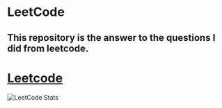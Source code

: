 # LeetCode

## This repository is the answer to the questions I did from leetcode.

# [Leetcode](https://leetcode.com/Apekking/)
![LeetCode Stats](https://leetcard.jacoblin.cool/ilham28?theme=dark&font=Noto%20Serif%20Display&ext=heatmap)
